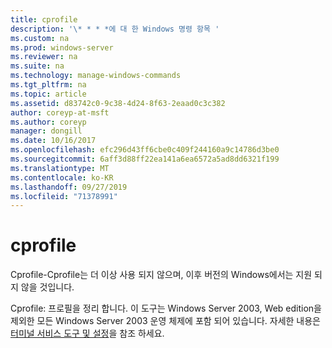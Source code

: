 ```yaml
---
title: cprofile
description: '\* * * *에 대 한 Windows 명령 항목 '
ms.custom: na
ms.prod: windows-server
ms.reviewer: na
ms.suite: na
ms.technology: manage-windows-commands
ms.tgt_pltfrm: na
ms.topic: article
ms.assetid: d83742c0-9c38-4d24-8f63-2eaad0c3c382
author: coreyp-at-msft
ms.author: coreyp
manager: dongill
ms.date: 10/16/2017
ms.openlocfilehash: efc296d43ff6cbe0c409f244160a9c14786d3be0
ms.sourcegitcommit: 6aff3d88ff22ea141a6ea6572a5ad8dd6321f199
ms.translationtype: MT
ms.contentlocale: ko-KR
ms.lasthandoff: 09/27/2019
ms.locfileid: "71378991"
---
```

# <a name="cprofile"></a>cprofile



Cprofile-Cprofile는 더 이상 사용 되지 않으며, 이후 버전의 Windows에서는 지원 되지 않을 것입니다.

Cprofile: 프로필을 정리 합니다. 이 도구는 Windows Server 2003, Web edition을 제외한 모든 Windows Server 2003 운영 체제에 포함 되어 있습니다. 자세한 내용은 [터미널 서비스 도구 및 설정](https://technet.microsoft.com/library/cc776289(v=ws.10).aspx)을 참조 하세요.

# #

## #
